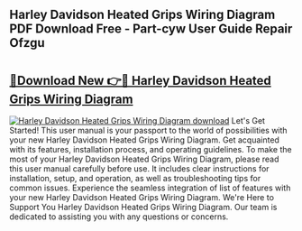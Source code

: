 ## Harley Davidson Heated Grips Wiring Diagram PDF Download Free - Part-cyw User Guide Repair Ofzgu

# <h2><a href="http://dfmzgxh.blite.top/?on=Harley+Davidson+Heated+Grips+Wiring+Diagram">🔗Download New 👉🔴 Harley Davidson Heated Grips Wiring Diagram</a></h2>

[![Harley Davidson Heated Grips Wiring Diagram download](https://i.imgur.com/lujVjoI.png)](http://dfmzgxh.blite.top/?on=Harley+Davidson+Heated+Grips+Wiring+Diagram)
Let's Get Started! This user manual is your passport to the world of possibilities with your new Harley Davidson Heated Grips Wiring Diagram. Get acquainted with its features, installation process, and operating guidelines. To make the most of your Harley Davidson Heated Grips Wiring Diagram, please read this user manual carefully before use. It includes clear instructions for installation, setup, and operation, as well as troubleshooting tips for common issues. Experience the seamless integration of list of features with your new Harley Davidson Heated Grips Wiring Diagram. We're Here to Support You Harley Davidson Heated Grips Wiring Diagram. Our team is dedicated to assisting you with any questions or concerns.
